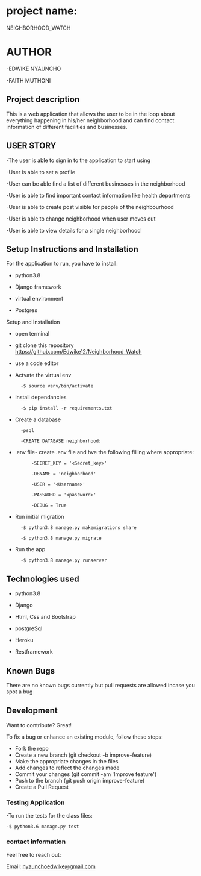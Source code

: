 #  project name:
NEIGHBORHOOD_WATCH


# AUTHOR
-EDWIKE NYAUNCHO

-FAITH MUTHONI


## Project description
This is a web application that allows the user to be in the loop about everything happening in his/her neighborhood and can find contact information of different facilities and businesses.


## USER STORY
-The user is able to sign in to the application to start using

-User is able to set a profile

-User can be able find a list of different businesses in the neighborhood 

-User is able to find important contact information like health departments

-User is able to create post visible for people of the neighbourhood

-User is able to change neighborhood when user moves out

-User is able to view details for a single neighborhood


## Setup Instructions and Installation
For the application to run, you have to install:

- python3.8

- Django framework

- virtual environment

- Postgres

Setup and Installation
- open terminal

- git clone this repository https://github.com/Edwike12/Neighborhood_Watch

- use a code editor

- Actvate the virtual env 

        -$ source venv/bin/activate

- Install dependancies 

        -$ pip install -r requirements.txt

- Create a database

        -psql

        -CREATE DATABASE neighborhood;

- .env file- create  .env file and hve the following filling where appropriate:

            -SECRET_KEY = '<Secret_key>'

            -DBNAME = 'neighborhood'

            -USER = '<Username>'

            -PASSWORD = '<password>'

            -DEBUG = True

- Run initial migration

        -$ python3.8 manage.py makemigrations share

        -$ python3.8 manage.py migrate

- Run the app

        -$ python3.8 manage.py runserver


## Technologies used
- python3.8

- Django

- Html, Css and Bootstrap

- postgreSql

- Heroku

- Restframework


## Known Bugs
There are no known bugs currently but pull requests are allowed incase you spot a bug


## Development 
Want to contribute? Great!

To fix a bug or enhance an existing module, follow these steps:
- Fork the repo
- Create a new branch (git checkout -b improve-feature)
- Make the appropriate changes in the files
- Add changes to reflect the changes made
- Commit your changes (git commit -am 'Improve feature')
- Push to the branch (git push origin improve-feature)
- Create a Pull Request


### Testing Application
-To run the tests for the class files:

    -$ python3.6 manage.py test




### contact information
Feel free to reach out:

Email: nyaunchoedwike@gmail.com




